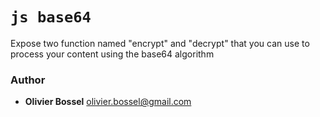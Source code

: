 

<!-- @namespace    sugar.js.crypt -->
<!-- @name    base64 -->

# ```js base64 ```


Expose two function named "encrypt" and "decrypt" that you can use to process your content using the base64 algorithm



### Author
- **Olivier Bossel** <a href="mailto:olivier.bossel@gmail.com">olivier.bossel@gmail.com</a> 

